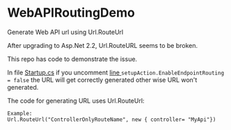 # WebAPIRoutingDemo
Generate Web API url using Url.RouteUrl

After upgrading to Asp.Net 2.2, Url.RouteURL seems to be broken.

This repo has code to demonstrate the issue. 

In file [Startup.cs](https://github.com/nimeshdhruve/WebAPIRoutingDemo/blob/master/WebApiDemo/Startup.cs) if you uncomment [line ](https://github.com/nimeshdhruve/WebAPIRoutingDemo/blob/master/WebApiDemo/Startup.cs#L30) `setupAction.EnableEndpointRouting = false` the URL will get correctly generated other wise URL won't generated. 

The code for generating URL uses Url.RouteUrl:
```
Example: 
Url.RouteUrl("ControllerOnlyRouteName", new { controller= "MyApi"})
```
